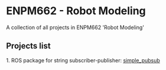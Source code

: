 # ENPM662 - Robot Modeling
A collection of all projects in ENPM662 'Robot Modeling'

  <h2>Projects list</h2>
    1. ROS package for string subscriber-publisher: <a href="https://github.com/DrKraig/ENPM662/tree/master/src/simple_pubsub"> simple_pubsub</a></br>
